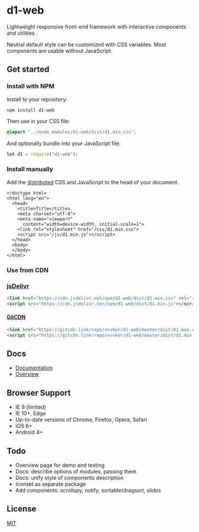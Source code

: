 # d1-web

Lightweight responsive front-end framework
with interactive components and utilities.

Neutral default style can be customized with CSS variables.
Most components are usable without JavaScript.

## Get started

### Install with NPM

Install to your repository:
```
npm install d1-web
```
Then use in your CSS file:
```css
@import "../node_modules/d1-web/dist/d1.min.css";
```
And optionally bundle into your JavaScript file:
```javascript
let d1 = require("d1-web");
```

### Install manually

Add the [distributed](https://github.com/vvvkor/d1-web/archive/master.zip) CSS and JavaScript to the head of your document.

```
<!doctype html>
<html lang="en">
  <head>
    <title>Title</title>
    <meta charset="utf-8">
    <meta name="viewport" 
      content="width=device-width, initial-scale=1">
    <link rel="stylesheet" href="/css/d1.min.css">
    <script src="/js/d1.min.js"></script>
  </head>
  <body>
  </body>
</html>
```

### Use from CDN

### [jsDelivr](https://www.jsdelivr.com/package/npm/d1-web)

```html
<link href="https://cdn.jsdelivr.net/npm/d1-web/dist/d1.min.css" rel="stylesheet">
<script src="https://cdn.jsdelivr.net/npm/d1-web/dist/d1.min.js"></script>
```

#### [GitCDN](https://gitcdn.link/)

```html
<link href="https://gitcdn.link/repo/vvvkor/d1-web/master/dist/d1.min.css" rel="stylesheet">
<script src="https://gitcdn.link/repo/vvvkor/d1-web/master/dist/d1.min.js"></script>
```


## Docs

- [Documentation](https://vvvkor.github.io/d1-web/)
- [Overview](https://vvvkor.github.io/d1-web/)

## Browser Support

* IE 9 (limited)
* IE 10+, Edge
* Up-to-date versions of Chrome, Firefox, Opera, Safari
* iOS 6+
* Android 4+


## Todo

- Overview page for demo and testing
- Docs: describe options of modules, passing them
- Docs: unify style of components description
- Iconset as separate package
- Add components: scrollspy, notify, sortable/dragsort, slides


## License

[MIT](./LICENSE)